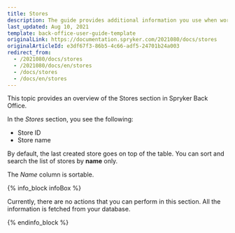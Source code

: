 ```yaml
---
title: Stores
description: The guide provides additional information you use when working with stores in the Back Office.
last_updated: Aug 10, 2021
template: back-office-user-guide-template
originalLink: https://documentation.spryker.com/2021080/docs/stores
originalArticleId: e3df67f3-86b5-4c66-adf5-24701b24a003
redirect_from:
  - /2021080/docs/stores
  - /2021080/docs/en/stores
  - /docs/stores
  - /docs/en/stores
---
```


This topic provides an overview of the Stores section in Spryker Back Office.

In the *Stores* section, you see the following:
* Store ID
* Store name

By default, the last created store goes on top of the table. You can sort and search the list of stores by **name** only.

The *Name* column is sortable.

{% info_block infoBox %}

Currently, there are no actions that you can perform in this section. All the information is fetched from your database.

{% endinfo_block %}
